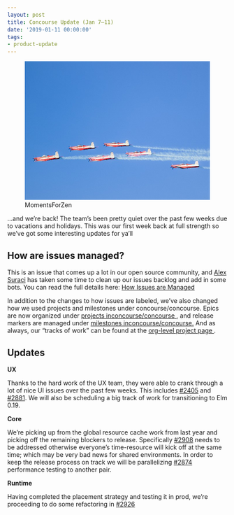 ```yaml
---
layout: post
title: Concourse Update (Jan 7–11)
date: '2019-01-11 00:00:00'
tags:
- product-update
---
```


<figure class="kg-card kg-image-card kg-card-hascaption"><img src="/assets/images/downloaded_images/Concourse-Update--Jan-7-11-/1-xc1d4AtxzZanyNVDiEPrvg.jpeg" class="kg-image" alt loading="lazy"><figcaption>MomentsForZen</figcaption></figure>

…and we’re back! The team’s been pretty quiet over the past few weeks due to vacations and holidays. This was our first week back at full strength so we’ve got some interesting updates for ya’ll

## How are issues&nbsp;managed?

This is an issue that comes up a lot in our open source community, and [Alex Suraci](https://medium.com/u/8a9db60441c) has taken some time to clean up our issues backlog and add in some bots. You can read the full details here: [How Issues are Managed](https://github.com/concourse/concourse/wiki/How-Issues-are-Managed)

In addition to the changes to how issues are labeled, we’ve also changed how we used projects and milestones under concourse/concourse. Epics are now organized under [projects in](https://github.com/concourse/concourse/projects)[concourse/concourse](https://github.com/concourse/concourse/projects)[&nbsp;](https://github.com/concourse/concourse/projects), and release markers are managed under [milestones in](https://github.com/concourse/concourse/milestones)[concourse/concourse](https://github.com/concourse/concourse/milestones)[.](https://github.com/concourse/concourse/milestones) And as always, our “tracks of work” can be found at the [org-level project page&nbsp;](https://github.com/orgs/concourse/projects).

## Updates

**UX**

Thanks to the hard work of the UX team, they were able to crank through a lot of nice UI issues over the past few weeks. This includes [#2405](https://github.com/concourse/concourse/issues/2405) and [#2881](https://github.com/concourse/concourse/issues/2881). We will also be scheduling a big track of work for transitioning to Elm 0.19.

**Core**

We’re picking up from the global resource cache work from last year and picking off the remaining blockers to release. Specifically [#2908](https://github.com/concourse/concourse/issues/2908) needs to be addressed otherwise everyone’s time-resource will kick off at the same time; which may be very bad news for shared environments. In order to keep the release process on track we will be parallelizing [#2874](https://github.com/concourse/concourse/issues/2874) performance testing to another pair.

**Runtime**

Having completed the placement strategy and testing it in prod, we’re proceeding to do some refactoring in [#2926](https://github.com/concourse/concourse/issues/2926)

